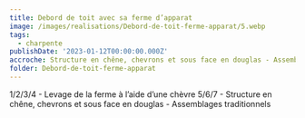 ```yaml
---
title: Debord de toit avec sa ferme d’apparat
image: /images/realisations/Debord-de-toit-ferme-apparat/5.webp
tags:
  - charpente
publishDate: '2023-01-12T00:00:00.000Z'
accroche: Structure en chêne, chevrons et sous face en douglas - Assemblages traditionnels
folder: Debord-de-toit-ferme-apparat
---
```


1/2/3/4 - Levage de la ferme à l’aide d’une chèvre
5/6/7 - Structure en chêne, chevrons et sous face en douglas - Assemblages traditionnels
